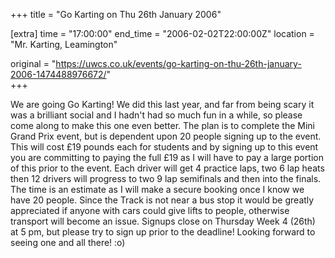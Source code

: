 +++
title = "Go Karting on Thu 26th January 2006"

[extra]
time = "17:00:00"
end_time = "2006-02-02T22:00:00Z"
location = "Mr. Karting, Leamington"

original = "https://uwcs.co.uk/events/go-karting-on-thu-26th-january-2006-1474488976672/"    
+++

We are going Go Karting\! We did this last year, and far from being scary it was a brilliant social and I hadn't had so much fun in a while, so please come along to make this one even better. The plan is to complete the Mini Grand Prix event, but is dependent upon 20 people signing up to the event. This will cost £19 pounds each for students and by signing up to this event you are committing to paying the full £19 as I will have to pay a large portion of this prior to the event. Each driver will get 4 practice laps, two 6 lap heats then 12 drivers will progress to two 9 lap semifinals and then into the finals. The time is an estimate as I will make a secure booking once I know we have 20 people. Since the Track is not near a bus stop it would be greatly appreciated if anyone with cars could give lifts to people, otherwise transport will become an issue. Signups close on Thursday Week 4 (26th) at 5 pm, but please try to sign up prior to the deadline\! Looking forward to seeing one and all there\! :o)


